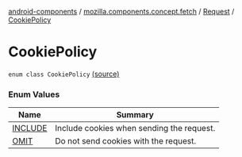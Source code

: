 [android-components](../../../index.md) / [mozilla.components.concept.fetch](../../index.md) / [Request](../index.md) / [CookiePolicy](./index.md)

# CookiePolicy

`enum class CookiePolicy` [(source)](https://github.com/mozilla-mobile/android-components/blob/master/components/concept/fetch/src/main/java/mozilla/components/concept/fetch/Request.kt#L140)

### Enum Values

| Name | Summary |
|---|---|
| [INCLUDE](-i-n-c-l-u-d-e.md) | Include cookies when sending the request. |
| [OMIT](-o-m-i-t.md) | Do not send cookies with the request. |
